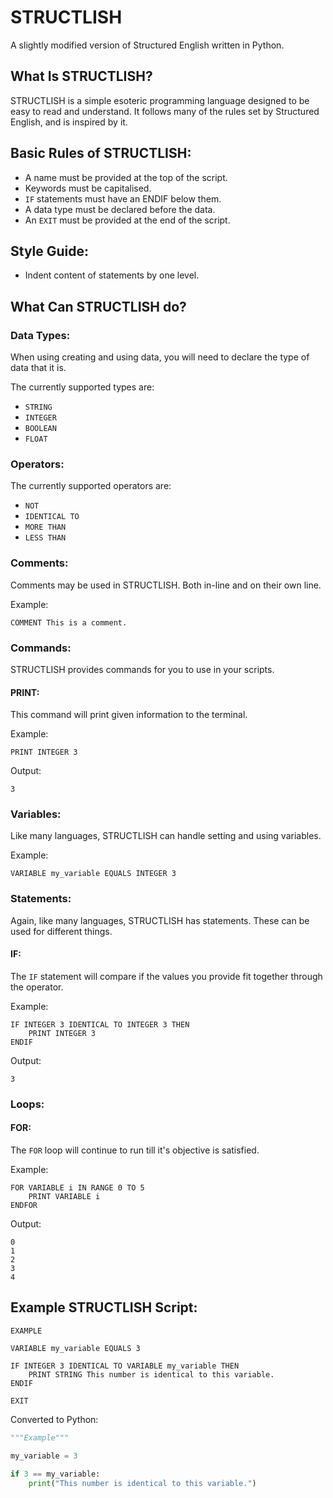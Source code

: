 # STRUCTLISH
A slightly modified version of Structured English written in Python.

## What Is STRUCTLISH?
STRUCTLISH is a simple esoteric programming language designed to be easy to read and understand.
It follows many of the rules set by Structured English, and is inspired by it.

## Basic Rules of STRUCTLISH:
- A name must be provided at the top of the script.
- Keywords must be capitalised.
- `IF` statements must have an ENDIF below them.
- A data type must be declared before the data.
- An `EXIT` must be provided at the end of the script.

## Style Guide:
- Indent content of statements by one level.

## What Can STRUCTLISH do?
### Data Types:
When using creating and using data, you will need to declare the type of data that it is.

The currently supported types are:
- `STRING`
- `INTEGER`
- `BOOLEAN`
- `FLOAT`

### Operators:
The currently supported operators are:
- `NOT`
- `IDENTICAL TO`
- `MORE THAN`
- `LESS THAN`

### Comments:
Comments may be used in STRUCTLISH. Both in-line and on their own line.

Example:
```
COMMENT This is a comment.
```

### Commands:
STRUCTLISH provides commands for you to use in your scripts.
#### PRINT:
This command will print given information to the terminal.

Example:
```
PRINT INTEGER 3
```
Output:
```
3
```

### Variables:
Like many languages, STRUCTLISH can handle setting and using variables.

Example:
```
VARIABLE my_variable EQUALS INTEGER 3
```

### Statements:
Again, like many languages, STRUCTLISH has statements. These can be used for different things.
#### IF:
The `IF` statement will compare if the values you provide fit together through the operator.

Example:
```
IF INTEGER 3 IDENTICAL TO INTEGER 3 THEN
	PRINT INTEGER 3
ENDIF
```
Output:
```
3
```

### Loops:
#### FOR:
The `FOR` loop will continue to run till it's objective is satisfied.

Example:
```
FOR VARIABLE i IN RANGE 0 TO 5
	PRINT VARIABLE i
ENDFOR
```
Output:
```
0
1
2
3
4
```

## Example STRUCTLISH Script:
```
EXAMPLE

VARIABLE my_variable EQUALS 3

IF INTEGER 3 IDENTICAL TO VARIABLE my_variable THEN
	PRINT STRING This number is identical to this variable.
ENDIF

EXIT
```
Converted to Python:
```python
"""Example"""

my_variable = 3

if 3 == my_variable:
    print("This number is identical to this variable.")
```
